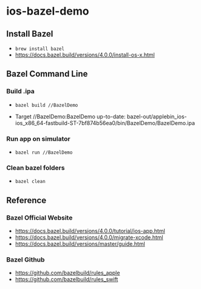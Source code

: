 # ios-bazel-demo

## Install Bazel
- ```brew install bazel```
- https://docs.bazel.build/versions/4.0.0/install-os-x.html

## Bazel Command Line

### Build .ipa
- ```bazel build //BazelDemo```  

- Target //BazelDemo:BazelDemo up-to-date:
  bazel-out/applebin_ios-ios_x86_64-fastbuild-ST-7bf874b56ea0/bin/BazelDemo/BazelDemo.ipa

### Run app on simulator
- ```bazel run //BazelDemo```

### Clean bazel folders
- ```bazel clean```

## Reference

### Bazel Official Website
- https://docs.bazel.build/versions/4.0.0/tutorial/ios-app.html
- https://docs.bazel.build/versions/4.0.0/migrate-xcode.html
- https://docs.bazel.build/versions/master/guide.html

### Bazel Github
- https://github.com/bazelbuild/rules_apple
- https://github.com/bazelbuild/rules_swift
